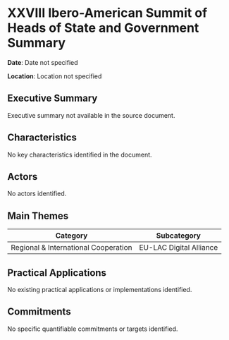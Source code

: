 # XXVIII Ibero-American Summit of Heads of State and Government Summary

**Date**: Date not specified

**Location**: Location not specified

## Executive Summary

Executive summary not available in the source document.

## Characteristics

No key characteristics identified in the document.

## Actors

No actors identified.

## Main Themes

| Category | Subcategory |
| --- | --- |
| Regional & International Cooperation | EU-LAC Digital Alliance |

## Practical Applications

No existing practical applications or implementations identified.

## Commitments

No specific quantifiable commitments or targets identified.